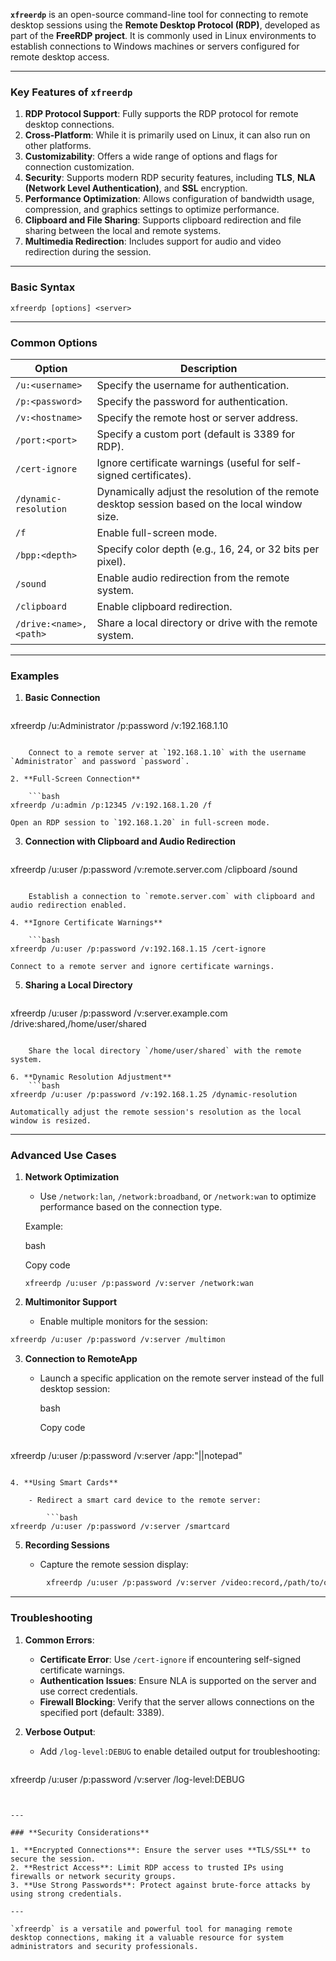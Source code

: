 **`xfreerdp`** is an open-source command-line tool for connecting to remote desktop sessions using the **Remote Desktop Protocol (RDP)**, developed as part of the **FreeRDP project**. It is commonly used in Linux environments to establish connections to Windows machines or servers configured for remote desktop access.

---

### **Key Features of `xfreerdp`**

1. **RDP Protocol Support**: Fully supports the RDP protocol for remote desktop connections.
2. **Cross-Platform**: While it is primarily used on Linux, it can also run on other platforms.
3. **Customizability**: Offers a wide range of options and flags for connection customization.
4. **Security**: Supports modern RDP security features, including **TLS**, **NLA (Network Level Authentication)**, and **SSL** encryption.
5. **Performance Optimization**: Allows configuration of bandwidth usage, compression, and graphics settings to optimize performance.
6. **Clipboard and File Sharing**: Supports clipboard redirection and file sharing between the local and remote systems.
7. **Multimedia Redirection**: Includes support for audio and video redirection during the session.

---

### **Basic Syntax**

`xfreerdp [options] <server>`

---

### **Common Options**

|**Option**|**Description**|
|---|---|
|`/u:<username>`|Specify the username for authentication.|
|`/p:<password>`|Specify the password for authentication.|
|`/v:<hostname>`|Specify the remote host or server address.|
|`/port:<port>`|Specify a custom port (default is 3389 for RDP).|
|`/cert-ignore`|Ignore certificate warnings (useful for self-signed certificates).|
|`/dynamic-resolution`|Dynamically adjust the resolution of the remote desktop session based on the local window size.|
|`/f`|Enable full-screen mode.|
|`/bpp:<depth>`|Specify color depth (e.g., 16, 24, or 32 bits per pixel).|
|`/sound`|Enable audio redirection from the remote system.|
|`/clipboard`|Enable clipboard redirection.|
|`/drive:<name>,<path>`|Share a local directory or drive with the remote system.|

---

### **Examples**

1. **Basic Connection**
    ```bash
xfreerdp /u:Administrator /p:password /v:192.168.1.10
```
    
    Connect to a remote server at `192.168.1.10` with the username `Administrator` and password `password`.
    
2. **Full-Screen Connection**
    
    ```bash
xfreerdp /u:admin /p:12345 /v:192.168.1.20 /f
```
    
    Open an RDP session to `192.168.1.20` in full-screen mode.
    
3. **Connection with Clipboard and Audio Redirection**
    ```bash
xfreerdp /u:user /p:password /v:remote.server.com /clipboard /sound
```
    
    Establish a connection to `remote.server.com` with clipboard and audio redirection enabled.
    
4. **Ignore Certificate Warnings**
    
    ```bash
xfreerdp /u:user /p:password /v:192.168.1.15 /cert-ignore
```
    
    Connect to a remote server and ignore certificate warnings.
    
5. **Sharing a Local Directory**
    ```bash
xfreerdp /u:user /p:password /v:server.example.com /drive:shared,/home/user/shared
```
    
    Share the local directory `/home/user/shared` with the remote system.
    
6. **Dynamic Resolution Adjustment**
    ```bash
xfreerdp /u:user /p:password /v:192.168.1.25 /dynamic-resolution
```
    
    Automatically adjust the remote session's resolution as the local window is resized.
    

---

### **Advanced Use Cases**

1. **Network Optimization**
    
    - Use `/network:lan`, `/network:broadband`, or `/network:wan` to optimize performance based on the connection type.
    
    Example:
    
    bash
    
    Copy code
    
    `xfreerdp /u:user /p:password /v:server /network:wan`
    
2. **Multimonitor Support**
    
    - Enable multiple monitors for the session:
        
```bash
xfreerdp /u:user /p:password /v:server /multimon
```
        
3. **Connection to RemoteApp**
    
    - Launch a specific application on the remote server instead of the full desktop session:
        
        bash
        
        Copy code
        
        ```bash
xfreerdp /u:user /p:password /v:server /app:"||notepad"
```
        
4. **Using Smart Cards**
    
    - Redirect a smart card device to the remote server:
        
        ```bash
xfreerdp /u:user /p:password /v:server /smartcard
```
        
5. **Recording Sessions**
    
    - Capture the remote session display:
        
```bash
        xfreerdp /u:user /p:password /v:server /video:record,/path/to/output.mp4
```
        

---

### **Troubleshooting**

1. **Common Errors**:
    
    - **Certificate Error**: Use `/cert-ignore` if encountering self-signed certificate warnings.
    - **Authentication Issues**: Ensure NLA is supported on the server and use correct credentials.
    - **Firewall Blocking**: Verify that the server allows connections on the specified port (default: 3389).
2. **Verbose Output**:
    
    - Add `/log-level:DEBUG` to enable detailed output for troubleshooting:
        
        ```bash
xfreerdp /u:user /p:password /v:server /log-level:DEBUG
```
        

---

### **Security Considerations**

1. **Encrypted Connections**: Ensure the server uses **TLS/SSL** to secure the session.
2. **Restrict Access**: Limit RDP access to trusted IPs using firewalls or network security groups.
3. **Use Strong Passwords**: Protect against brute-force attacks by using strong credentials.

---

`xfreerdp` is a versatile and powerful tool for managing remote desktop connections, making it a valuable resource for system administrators and security professionals.